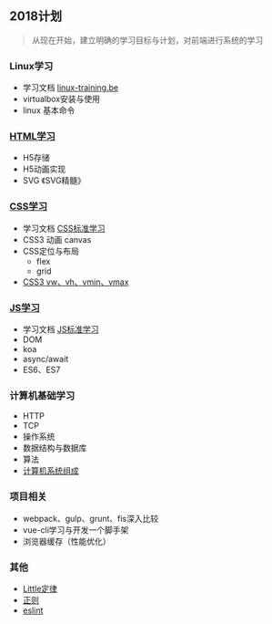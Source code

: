 ## 2018计划

> 从现在开始，建立明确的学习目标与计划，对前端进行系统的学习

### Linux学习
 - 学习文档 [linux-training.be](http://linux-training.be/index.php?nav=fundamentals)
 - virtualbox安装与使用
 - linux 基本命令

### [HTML学习](HTML)
 - H5存储
 - H5动画实现
 - SVG 《SVG精髓》

### [CSS学习](CSS)
 - 学习文档 [CSS标准学习](https://www.w3.org/TR/2011/REC-CSS2-20110607/#minitoc)
 - CSS3 动画 canvas
 - CSS定位与布局 
    - flex
    - grid
 - [CSS3 vw、vh、vmin、vmax](CSS/VwVh.md)
 


### [JS学习](JS)
 - 学习文档 [JS标准学习](http://wiki.n.miui.com/pages/viewpage.action?pageId=12786083)
 - DOM
 - koa 
 - async/await
 - ES6、ES7

### 计算机基础学习
 - HTTP
 - TCP
 - 操作系统
 - 数据结构与数据库
 - 算法
 - [计算机系统组成](ComputerBasis/Organization.md)
 
### 项目相关
  - webpack、gulp、grunt、fis深入比较
  - vue-cli学习与开发一个脚手架
  - 浏览器缓存（性能优化）

### 其他
  - [Little定律](Little.md)
  - [正则](Other/Reg.md)
  - [eslint](Other/eslint.md)
  
